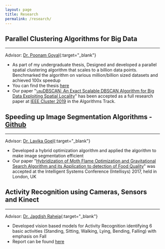 ```yaml
---
layout: page
title: Research
permalink: /research/
---
```


## Parallel Clustering Algorithms for Big Data
---
Advisor: [Dr. Poonam Goyal]{:target="_blank"}
* As part of my undergraduate thesis, Designed and developed a parallel spatial clustering algorithm that scales to a billion data points. Benchmarked the algorithm on various million/billion sized datasets and achieved 100x speedup
* You can find the thesis [here](https://adityaas.github.io/documents/Undergraduate_Thesis.pdf)
* Our paper "[`\mu`DBSCAN: An Exact Scalable DBSCAN Algorithm for Big Data Exploiting Spatial Locality](https://adityaas.github.io/documents/MuDBSCAN_CLUSTER19.pdf)" has been accepted as a full research paper at [IEEE Cluster 2019](https://clustercomp.org/2019/) in the Algorithms Track.

## Speeding up Image Segmentation Algorithms - [Github](https://github.com/AdityaAS/FoodSense)
---
Advisor: [Dr. Lavika Goel]{:target="_blank"}
* Developed a hybrid optimization algorithm and applied the algorithm to make image segmentation efficient
* Our paper "[Hybridization of Moth Flame Optimization and Gravitational Search Algorithm and its Application to detection of Food Quality](https://adityaas.github.io/documents/Intellisys.pdf)" was accepted at the Intelligent Systems Conference (Intellisys) 2017, held in London, UK

## Activity Recognition using Cameras, Sensors and Kinect
---
Advisor: [Dr. Jagdish Raheja]{:target="_blank"}
* Developed vision based models for Activity Recognition identifying 6 basic activities (Standing, Sitting, Walking, Lying, Bending, Falling) with emphasis on Fall
* Report can be found [here](https://adityaas.github.io/documents/EndTermReport.pdf)

[Dr. Poonam Goyal]: http://www.bits-pilani.ac.in/pilani/poonam/profile
[Dr. Lavika Goel]: http://www.bits-pilani.ac.in/pilani/lavikagoel/profile
[Dr. Jagdish Raheja]: http://www.ceeri.res.in/profiles/j-l-raheja/
